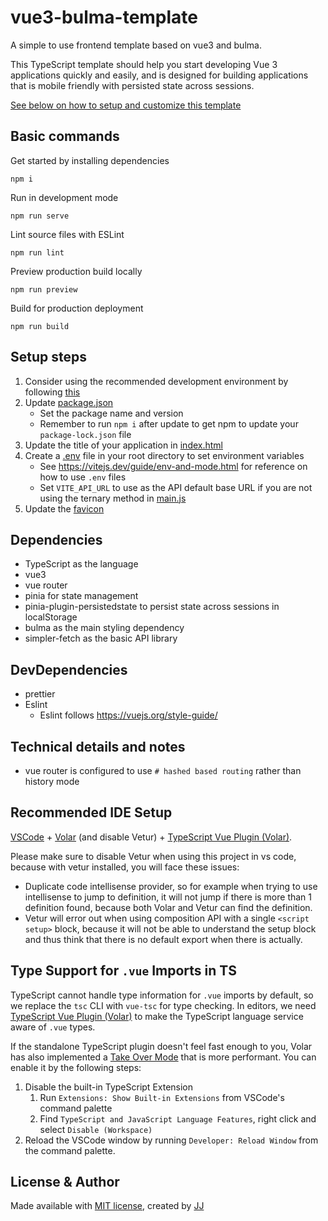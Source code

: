 # vue3-bulma-template
A simple to use frontend template based on vue3 and bulma.

This TypeScript template should help you start developing Vue 3 applications quickly and easily, and is designed for building applications that is mobile friendly with persisted state across sessions.

[See below on how to setup and customize this template](#setup-steps)


## Basic commands
Get started by installing dependencies
```shell
npm i
```

Run in development mode
```shell
npm run serve
```

Lint source files with ESLint
```shell
npm run lint
```

Preview production build locally
```shell
npm run preview
```

Build for production deployment
```shell
npm run build
```


## Setup steps
1. Consider using the recommended development environment by following [this](#recommended-ide-setup)
1. Update [package.json](./package.json)
    - Set the package name and version
    - Remember to run `npm i` after update to get npm to update your `package-lock.json` file
1. Update the title of your application in [index.html](./index.html)
1. Create a [.env](./.env) file in your root directory to set environment variables
    - See <https://vitejs.dev/guide/env-and-mode.html> for reference on how to use `.env` files
    - Set `VITE_API_URL` to use as the API default base URL if you are not using the ternary method in [main.js](./src/main.js)
1. Update the [favicon](./public/favicon.ico)


## Dependencies
- TypeScript as the language
- vue3
- vue router
- pinia for state management
- pinia-plugin-persistedstate to persist state across sessions in localStorage
- bulma as the main styling dependency
- simpler-fetch as the basic API library


## DevDependencies
- prettier
- Eslint
    - Eslint follows https://vuejs.org/style-guide/


## Technical details and notes
- vue router is configured to use `# hashed based routing` rather than history mode


## Recommended IDE Setup
[VSCode](https://code.visualstudio.com/) + [Volar](https://marketplace.visualstudio.com/items?itemName=johnsoncodehk.volar) (and disable Vetur) + [TypeScript Vue Plugin (Volar)](https://marketplace.visualstudio.com/items?itemName=johnsoncodehk.vscode-typescript-vue-plugin).

Please make sure to disable Vetur when using this project in vs code, because with vetur installed, you will face these issues:
- Duplicate code intellisense provider, so for example when trying to use intellisense to jump to definition, it will not jump if there is more than 1 definition found, because both Volar and Vetur can find the definition.
- Vetur will error out when using composition API with a single `<script setup>` block, because it will not be able to understand the setup block and thus think that there is no default export when there is actually.


## Type Support for `.vue` Imports in TS
TypeScript cannot handle type information for `.vue` imports by default, so we replace the `tsc` CLI with `vue-tsc` for type checking. In editors, we need [TypeScript Vue Plugin (Volar)](https://marketplace.visualstudio.com/items?itemName=johnsoncodehk.vscode-typescript-vue-plugin) to make the TypeScript language service aware of `.vue` types.

If the standalone TypeScript plugin doesn't feel fast enough to you, Volar has also implemented a [Take Over Mode](https://github.com/johnsoncodehk/volar/discussions/471#discussioncomment-1361669) that is more performant. You can enable it by the following steps:

1. Disable the built-in TypeScript Extension
    1) Run `Extensions: Show Built-in Extensions` from VSCode's command palette
    2) Find `TypeScript and JavaScript Language Features`, right click and select `Disable (Workspace)`
2. Reload the VSCode window by running `Developer: Reload Window` from the command palette.


## License & Author
Made available with [MIT license](./LICENSE), created by [JJ](https://github.com/Jaimeloeuf)
